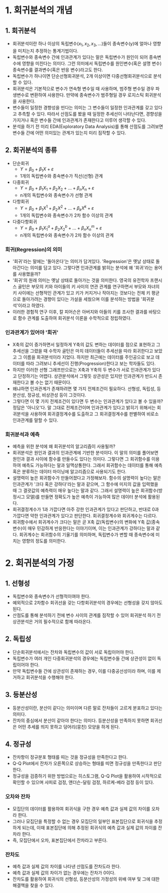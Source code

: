# 1. 회귀분석의 개념
## 1. 회귀분석
- 회귀분석이란 하나 이상의 독립변수($x_1, x_2, x_3, ...$)들이 종속변수(y)에 얼마나 영향을 미치는지 추정하는 통계기법이다.
- 독립변수와 종속변수 간에 인과관계가 있다는 말은 독립변수가 원인이 되어 종속변수에 영향을 미친다는 의미다. 그런 의미에서 독립변수를 원인변수(혹은 설명 변수) 종속변수를 결과변수(혹은 반응 변수)라고도 한다.
- 독립변수가 하나이면 단순선형회귀분석, 2개 이상이면 다중선형회귀분석으로 분석할 수 있다.
- 회귀분석은 기본적으로 변수가 연속형 변수일 때 사용하며, 범주형 변수일 경우 파생변수로 변환하여 사용한다. 만약에 종속변수가 범주형일 경우 로지스틱 회귀분석을 사용한다.
- 변수들이 일정한 경향성을 띤다는 의미는 그 변수들이 일정한 인과관계를 갖고 있다고 추측할 수 있다. 따라서 산점도를 봤을 때 일정한 추세선이 나타난다면, 경향성을 가지거나 혹은 변수들 간에 인과관계가 존재한다고 미루어 생각할 수 있다.
- 분석을 하기 전 미리 EDA(Exploratory Data Analysis)를 통해 산점도를 그려보면 변수들 간에 어떤 의미있는 관계가 있는지 미리 짐작할 수 있다.

## 2. 회귀분석의 종류
- 단순회귀
  - $Y = \beta_0 + \beta_1 X+\varepsilon$
  - 1개의 독립변수와 종속변수가 직선(선형) 관계
- 다중회귀
  - $Y = \beta_0+\beta_1 X_1+\beta_2 X_2 + ... + \beta_n X_n + \varepsilon$
  - n개의 독립변수와 종속변수가 선형 관계
- 다항회귀
  - $Y=\beta_0+\beta_1 X^1+\beta_2 X^2+...+\beta_k X^k+\varepsilon$
  - 1개의 독립변수와 종속변수가 2차 함수 이상의 관계
- 다중다항회귀
  - $Y=\beta_0+\beta_1 X^a_1+\beta_2 X^b_2+...+\beta_n X^m_n+\varepsilon$
  - n개의 독립변수와 종속변수가 2차 함수 이상의 관계

### 회귀(Regression)의 의미
- '회귀'라는 말에는 '돌아온다'는 의미가 담겨있다. 'Regression'은 옛날 상태로 돌아간다는 의미를 담고 있다. 그렇다면 인과관계를 밝히는 분석에 왜 '회귀'라는 용어를 사용했을까?
- '회귀'의 원래 의미는 옛날 상태로 돌아가는 것을 의미한다. 영국의 유전학자 프랜시스 골턴은 부모의 키와 아이들의 키 사이의 연관 관계를 연구하면서 부모와 자녀의 키 사이에는 선형적인 관계가 있고 키가 커지거나 작아지는 것보다는 전체 키 평균으로 돌아가려는 경향이 있다는 가설을 세웠으며 이를 분석하는 방법을 '회귀분석'이라고 하였다.
- 이러한 경험적 연구 이후, 칼 피어슨은 아버지와 아들의 키를 조사한 결과를 바탕으로 함수 관계를 도출하여 회귀분석 이론을 수학적으로 정립하였다.

### 인과관계가 있어야 '회귀'
- X축의 값이 증가하면서 일정하게 Y축의 값도 변하는 데이터를 점으로 표현하고 그 추세선을 그렸을 때 수학자 골턴은 마치 데이터들이 추세선을 따라 회귀한다고 보았고 그 이름을 회귀분석이라 지었다. 하지만 최근에는 데이터를 주인공으로 보고 데이터를 따라 그려보니 추세선이 진행(Progression)한다고 보는 학자들도 있다.
- 하지만 이러한 선형 그래프만으로는 X축과 Y축의 두 변수가 서로 인과관계가 있다고 단정하기는 어렵다. 상관분석에서 그렇듯 상관성은 있지만 인과관계가 반드시 존재한다고 볼 수는 없기 때문이다.
- 왜냐하면 인과관계가 존재하려면 몇 가지 전제조건이 필요하다. 선형성, 독립성, 등분산성, 정규성, 비상관성 등이 그것이다.
- 그렇다면 이 몇 가지 전제조건이 있다면 두 변수는 인과관계가 있다고 볼 수 있을까? 정답은 '아니오'다. 말 그대로 전제조건이며 인과관계가 있다고 밝히기 위해서는 회귀분석을 사용하여 회귀결정계수를 도출하고 그 회귀결정계수를 판별하여 비로소 인과관계를 말할 수 있다.

### 회귀분석과 예측
- 예측을 위한 분석에 왜 회귀분석의 알고리즘이 사용될까?
- 회귀분석은 원인과 결과의 인과관계에 기반한 분석이다. 이 말의 의미를 풀어보면 원인과 결과 사이에 함수를 만들수도 있다는 의미다. 그렇다면 그 회귀함수를 이용하여 예측도 가능하다는 말과 일맥상통한다. 그래서 회귀함수는 데이터를 통해 예측 혹은 분류하는 데이터 마이닝에 알고리즘으로 사용되기도 한다.
- 설명력이 높은 회귀함수가 만들어졌다고 가정해보자. 함수의 설명력이 높다는 말은 인과관계가 '크다 혹은 강하다'라는 말과 같으며, 그 함수에 미지의 값을 입력했을 때 그 결괏값의 예측력이 매우 높다는 말과 같다. 그래서 설명력이 높은 회귀함수(방정시그 모델)를 만들면 정확도가 높은 예측이 가능하여 많은 데이터 분석에 활용된다.
- 회귀결정계수가 1과 가깝다면 아주 강한 인과관계가 있다고 판단하고, 반대로 0과 가깝다면 약한 인과관계가 있다고 판단한다. 회귀결정계수와 회귀계수는 다르다.
- 회귀함수에서 회귀계수가 크다는 말은 곧 X축 값(독립변수)의 변화에 Y축 값(종속변수)이 매우 민감하게 반응한다는 이야기이며, 이는 인과관계가 강하다는 말과 같다. 회귀계수는 회귀함수의 기울기를 의미하며, 독립변수가 변할 때 종속변수에 미치는 영향의 정도를 의미한다.

# 2. 회귀분석의 가정
## 1. 선형성
- 독립변수와 종속변수가 선형적이여야 한다.
- 예외적으로 2차함수 회귀선을 갖는 다항회귀분석의 경우에는 선형성을 갖지 않아도 된다.
- 산점도를 통해 분석하기 전에 변수 사이의 관계를 짐작할 수 있어 회귀분석 하기 전 상관분석은 거의 필수적으로 함께 따라온다.

## 2. 독립성 
- 단순회귀분석에서는 잔차와 독립변수의 값이 서로 독립이어야 한다.
- 독립변수가 여러 개인 다중회귀분석의 경우에는 독립변수들 간에 상관성이 없이 독립이어야 한다.
- 만약 독립변수들 간에 상관성이 존재하는 경우, 이를 다중공선성이라 하며, 이를 제거하고 회귀분석을 수행해야 한다.

## 3. 등분산성
- 등분산성이란, 분산이 같다는 의미이며 다른 말로 잔차들이 고르게 분포하고 있다는 의미다.
- 잔차의 중심에서 분산이 같아야 한다는 의미다. 등분산성을 만족하지 못하면 회귀선은 어떤 추세를 띄지 못하고 덩어리(뭉친) 모양을 하게 된다.

## 4. 정규성
- 잔차항이 정규분포 형태를 띠는 것을 정규성을 만족한다고 한다.
- Q-Q Plot에서 잔차가 오른쪽으로 상승하는 형태를 띠면 정규성을 만족한다고 판단한다.
- 정규성을 검증하기 위한 방법으로는 히스토그램, Q-Q Plot을 활용하여 시작적으로 확인할 수 있으며 샤피로 검정, 앤더슨-달링 검정, 하르케-베라 검정 등이 있다.

### 오차와 잔차
- 모집단의 데이터를 활용하여 회귀식을 구한 경우 예측 값과 실제 값의 차이를 오차라 한다.
- 그러나 모집단을 특정할 수 없는 경우 모집단의 일부인 표본집단으로 회귀식을 추정하게 되는데, 이때 표본집단에 의해 추정된 회귀식의 예측 값과 실제 값의 차이를 잔차라 한다.
- 즉, 모집단에서 오차, 표본집단에서 잔차라고 부른다.

### 잔차도
- 예측 값과 실제 값의 차이를 나타낸 산점도를 잔차도라 한다.
- 예측 값과 실제 값의 차이가 없는 경우에는 잔차가 0이다.
- 잔차도를 활용하여 회귀식의 선형성, 등분산성의 가정성의 위배 여부 및 그에 대한 해결책을 찾을 수 있다.